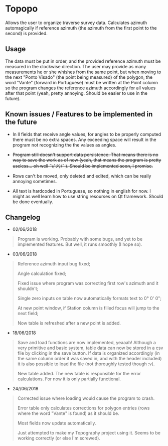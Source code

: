 # Topopo

Allows the user to organize traverse survey data. Calculates azimuth automagically if reference azimuth (the azimuth from the first point to the second) is provided.

## Usage

The data must be put in order, and the provided reference azimuth must be measured in the clockwise direction. The user may provide as many measurements he or she whishes from the same point, but when moving to the next "Ponto Visado" (the point being measured) of the polygon, the word "Vante" (forward in Portuguese) must be written at the Point column so the program changes the reference azimuth accordingly for all values after that point (yeah, pretty annoying. Should be easier to use in the future).

## Known issues / Features to be implemented in the future

   * In ll fields that receive angle values, for angles to be properly computed there must be no extra spaces. Any exceeding space will result in the program not recognizing the the values as angles.

  * ~~Program still doesn't support data persistence. That means there is no way to save the work as of now (yeah, that means the program is pretty useless... oh well ¯\\_(ツ)_/¯ ). Should be implemented soon, I promise.~~
  
  * Rows can't be moved, only deleted and edited, which can be really annoying sometimes.
 
  * All text is hardcoded in Portuguese, so nothing in english for now. I might as well learn how to use string resourses on Qt framework. Should be done eventually.
 
 ## Changelog
 
  * 02/06/2018
  > Program is working. Probably with some bugs, and yet to be implemented features. But well, it runs smoothly (I hope so).
  * 03/06/2018
  > Reference azimuth input bug fixed;
  >
  > Angle calculation fixed;
  >
  > Fixed issue where program was correcting first row's azimuth and it shouldn't;
  >
  > Single zero inputs on table now automatically formats text to 0° 0' 0";
  >
  > At new point window, if Station column is filled focus will jump to the next field;
  >
  > Now table is refreshed after a new point is added.
  * 18/06/2018
  > Save and load functions are now implemented, yeaaah! Although a very primitive and basic system, table data can now be stored in a csv file by clicking in the save button. If data is organized accordingly (in the same column order it was saved in, and with the header included) it is also possible to load the file (not thoroughly tested though :v).
  >
  >New table added. The new table is responsible for the error calculations. For now it is only partially functional.
  * 24//06/2018
  > Corrected issue where loading would cause the program to crash.
  >
  > Error table only calculates corrections for polygon entries (rows where the word "Vante" is found) as it should be.
  >
  > Most fields now update automatically.
  >
  > Just attempted to make my Topography project using it. Seems to be working correctly (or else I'm screwed).